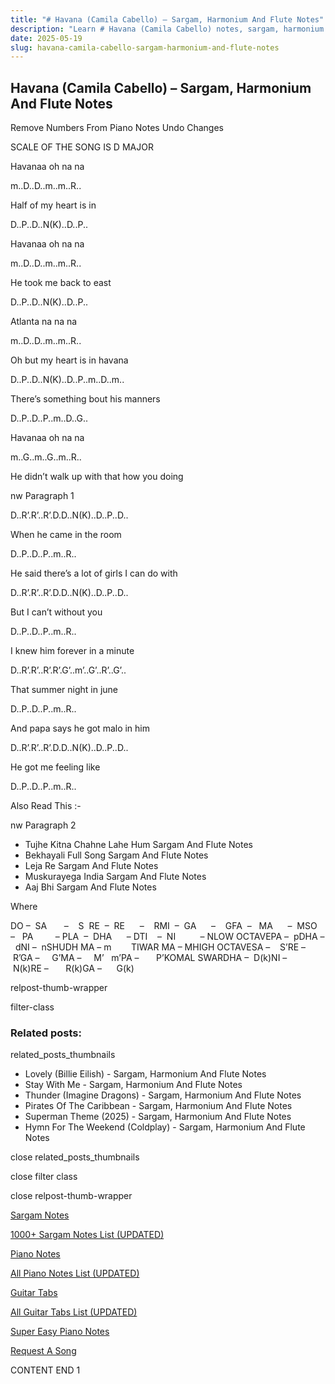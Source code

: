 ```yaml
---
title: "# Havana (Camila Cabello) – Sargam, Harmonium And Flute Notes"
description: "Learn # Havana (Camila Cabello) notes, sargam, harmonium notations and flute notes. Easy step-by-step tutorial for beginners."
date: 2025-05-19
slug: havana-camila-cabello-sargam-harmonium-and-flute-notes
---
```


## Havana (Camila Cabello) – Sargam, Harmonium And Flute Notes

Remove Numbers From Piano Notes
Undo Changes

SCALE OF THE SONG IS D MAJOR

Havanaa oh na na

m..D..D..m..m..R..

Half of my heart is in

D..P..D..N(K)..D..P..

Havanaa oh na na

m..D..D..m..m..R..

He took me back to east

D..P..D..N(K)..D..P..

Atlanta na na na

m..D..D..m..m..R..

Oh but my heart is in havana

D..P..D..N(K)..D..P..m..D..m..

There’s something bout his manners

D..P..D..P..m..D..G..

Havanaa oh na na

m..G..m..G..m..R..

He didn’t walk up with that how you doing

nw Paragraph 1

D..R’.R’..R’.D.D..N(K)..D..P..D..

When he came in the room

D..P..D..P..m..R..

He said there’s a lot of girls I can do with

D..R’.R’..R’.D.D..N(K)..D..P..D..

But I can’t without you

D..P..D..P..m..R..

I knew him forever in a minute

D..R’.R’..R’.R’.G’..m’..G’..R’..G’..

That summer night in june

D..P..D..P..m..R..

And papa says he got malo in him

D..R’.R’..R’.D.D..N(K)..D..P..D..

He got me feeling like

D..P..D..P..m..R..



Also Read This :-

nw Paragraph 2



* Tujhe Kitna Chahne Lahe Hum Sargam And Flute Notes
* Bekhayali Full Song Sargam And Flute Notes
* Leja Re Sargam And Flute Notes
* Muskurayega India Sargam And Flute Notes
* Aaj Bhi Sargam And Flute Notes

Where



DO –  SA       –    S  RE  –  RE      –    RMI  –  GA      –    GFA  –   MA      –  MSO  –   PA         – PLA  –  DHA      – DTI    –  NI          – NLOW OCTAVEPA –  pDHA –  dNI –  nSHUDH MA – m        TIWAR MA – MHIGH OCTAVESA –    S’RE –     R’GA –     G’MA –     M’   m’PA –       P’KOMAL SWARDHA –  D(k)NI –       N(k)RE –       R(k)GA –      G(k)



relpost-thumb-wrapper

filter-class

### Related posts:

related_posts_thumbnails

* Lovely (Billie Eilish) - Sargam, Harmonium And Flute Notes
* Stay With Me - Sargam, Harmonium And Flute Notes
* Thunder (Imagine Dragons) - Sargam, Harmonium And Flute Notes
* Pirates Of The Caribbean - Sargam, Harmonium And Flute Notes
* Superman Theme (2025) - Sargam, Harmonium And Flute Notes
* Hymn For The Weekend (Coldplay) - Sargam, Harmonium And Flute Notes

close related_posts_thumbnails

close filter class

close relpost-thumb-wrapper

[Sargam Notes](https://www.notationsworld.com/sargam-notes.html)

[1000+ Sargam Notes List (UPDATED)](https://www.notationsworld.com/all-songs-list-sargam-notes.html)

[Piano Notes](https://www.notationsworld.com/piano-notes.html)

[All Piano Notes List (UPDATED)](https://www.notationsworld.com/all-songs-list-piano-notes.html)

[Guitar Tabs](https://www.notationsworld.com/guitar-tabs.html)

[All Guitar Tabs List (UPDATED)](https://www.notationsworld.com/all-songs-list-guitar-tabs.html)

[Super Easy Piano Notes](https://studywall.in/)

[Request A Song](https://www.notationsworld.com/request-a-song.html)

CONTENT END 1

